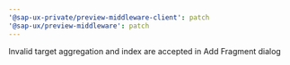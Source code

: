 ```yaml
---
'@sap-ux-private/preview-middleware-client': patch
'@sap-ux/preview-middleware': patch
---
```


Invalid target aggregation and index are accepted in Add Fragment dialog
